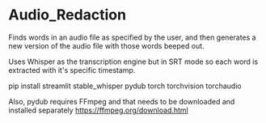 # Audio_Redaction
Finds words in an audio file as specified by the user, and then generates a new version of the audio file with those words beeped out.

Uses Whisper as the transcription engine but in SRT mode so each word is extracted with it's specific timestamp.

pip install streamlit stable_whisper pydub torch torchvision torchaudio

Also, pydub requires FFmpeg and that needs to be downloaded and installed separately https://ffmpeg.org/download.html 
